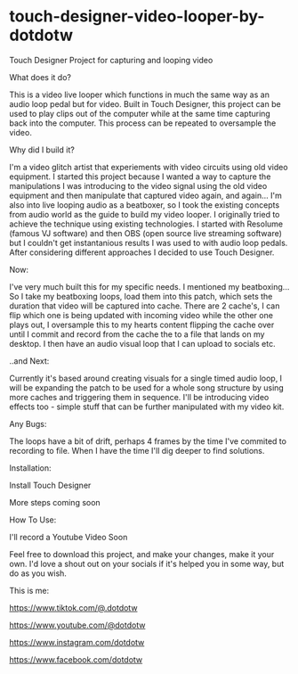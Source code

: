 # touch-designer-video-looper-by-dotdotw

Touch Designer Project for capturing and looping video

What does it do?

This is a video live looper which functions in much the same way as an audio loop pedal but for video.
Built in Touch Designer, this project can be used to play clips out of the computer while at the same time capturing back into the computer.
This process can be repeated to oversample the video.


Why did I build it?

I'm a video glitch artist that experiements with video circuits using old video equipment.
I started this project because I wanted a way to capture the manipulations I was introducing to the video signal using the old video equipment and then manipulate that captured video again, and again...
I'm also into live looping audio as a beatboxer, so I took the existing concepts from audio world as the guide to build my video looper.
I originally tried to achieve the technique using existing technologies. I started with Resolume (famous VJ software) and then OBS (open source live streaming software) but I couldn't get instantanious results I was used to with audio loop pedals.
After considering different approaches I decided to use Touch Designer.


Now:

I've very much built this for my specific needs. I mentioned my beatboxing...
So I take my beatboxing loops, load them into this patch, which sets the duration that video will be captured into cache.
There are 2 cache's, I can flip which one is being updated with incoming video while the other one plays out, I oversample this to my hearts content flipping the cache over until I commit and record from the cache the to a file that lands on my desktop.
I then have an audio visual loop that I can upload to socials etc.


..and Next:

Currently it's based around creating visuals for a single timed audio loop, I will be expanding the patch to be used for a whole song structure by using more caches and triggering them in sequence.
I'll be introducing video effects too - simple stuff that can be further manipulated with my video kit.


Any Bugs:

The loops have a bit of drift, perhaps 4 frames by the time I've commited to recording to file.
When I have the time I'll dig deeper to find solutions.


Installation:

Install Touch Designer

More steps coming soon


How To Use:

I'll record a Youtube Video Soon


Feel free to download this project, and make your changes, make it your own. I'd love a shout out on your socials if it's helped you in some way, but do as you wish.


This is me:

https://www.tiktok.com/@.dotdotw

https://www.youtube.com/@dotdotw

https://www.instagram.com/dotdotw

https://www.facebook.com/dotdotw
